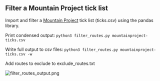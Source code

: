 ## Filter a Mountain Project tick list
Import and filter a [Mountain Project](https://www.mountainproject.com) tick list (ticks.csv) using the pandas library.

Print condensed output:
```python3 filter_routes.py mountainproject-ticks.csv```

Write full output to csv files:
```python3 filter_routes.py mountainproject-ticks.csv -w```

Add routes to exclude to exclude_routes.txt

![filter_routes_output.png](sample_output/filter_routes_output_800.png)
